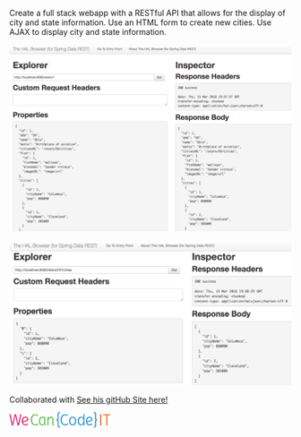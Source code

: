 
Create a full stack webapp with a RESTful API that allows for the display of city and state information.
Use an HTML form to create new cities. Use AJAX to display city and state information.


![SC](/images/SC.png)

![SC2](/images/SC2.png)

Collaborated with [See his gitHub Site here!](https://github.com/vincentgilford)

![We Can Code IT](/images/WCCIT.png)																		